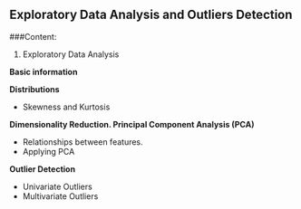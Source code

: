 ## Exploratory Data Analysis and Outliers Detection 

###Content:

1. Exploratory Data Analysis
   
**Basic information**
  
**Distributions**
* Skewness and Kurtosis
  
**Dimensionality Reduction. Principal Component Analysis (PCA)**
* Relationships between features.
* Applying PCA
  
**Outlier Detection**
* Univariate Outliers
* Multivariate Outliers



